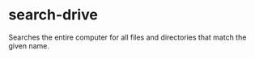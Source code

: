 # search-drive
Searches the entire computer for all files and directories that match the given name.
